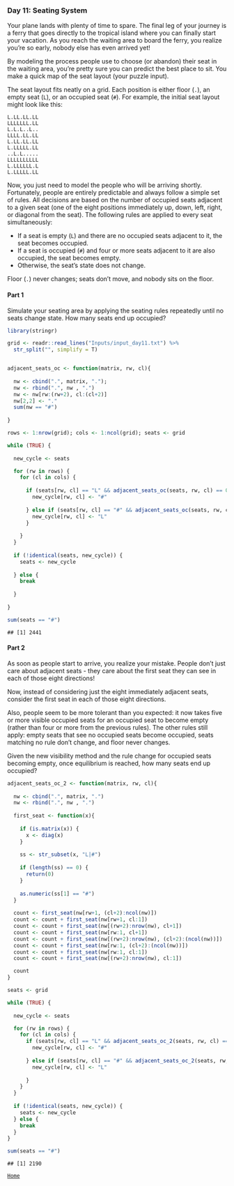 ### Day 11: Seating System

Your plane lands with plenty of time to spare. The final leg of your
journey is a ferry that goes directly to the tropical island where you
can finally start your vacation. As you reach the waiting area to board
the ferry, you realize you’re so early, nobody else has even arrived
yet!

By modeling the process people use to choose (or abandon) their seat in
the waiting area, you’re pretty sure you can predict the best place to
sit. You make a quick map of the seat layout (your puzzle input).

The seat layout fits neatly on a grid. Each position is either floor
(`.`), an empty seat (`L`), or an occupied seat (`#`). For example, the
initial seat layout might look like this:

    L.LL.LL.LL
    LLLLLLL.LL
    L.L.L..L..
    LLLL.LL.LL
    L.LL.LL.LL
    L.LLLLL.LL
    ..L.L.....
    LLLLLLLLLL
    L.LLLLLL.L
    L.LLLLL.LL

Now, you just need to model the people who will be arriving shortly.
Fortunately, people are entirely predictable and always follow a simple
set of rules. All decisions are based on the number of occupied seats
adjacent to a given seat (one of the eight positions immediately up,
down, left, right, or diagonal from the seat). The following rules are
applied to every seat simultaneously:

-   If a seat is empty (`L`) and there are no occupied seats adjacent to
    it, the seat becomes occupied.
-   If a seat is occupied (`#`) and four or more seats adjacent to it
    are also occupied, the seat becomes empty.
-   Otherwise, the seat’s state does not change.

Floor (`.`) never changes; seats don’t move, and nobody sits on the
floor.

#### Part 1

Simulate your seating area by applying the seating rules repeatedly
until no seats change state. How many seats end up occupied?

``` r
library(stringr)

grid <- readr::read_lines("Inputs/input_day11.txt") %>% 
  str_split("", simplify = T)


adjacent_seats_oc <- function(matrix, rw, cl){
  
  nw <- cbind(".", matrix, "."); 
  nw <- rbind(".", nw , ".")
  nw <- nw[rw:(rw+2), cl:(cl+2)]
  nw[2,2] <- "."
  sum(nw == "#")
  
}

rows <- 1:nrow(grid); cols <- 1:ncol(grid); seats <- grid

while (TRUE) {
  
  new_cycle <- seats

  for (rw in rows) {
    for (cl in cols) {
      
      if (seats[rw, cl] == "L" && adjacent_seats_oc(seats, rw, cl) == 0) {
        new_cycle[rw, cl] <- "#"
        
      } else if (seats[rw, cl] == "#" && adjacent_seats_oc(seats, rw, cl) >= 4) {
        new_cycle[rw, cl] <- "L"
      }
      
    }
  }
  
  if (!identical(seats, new_cycle)) {
    seats <- new_cycle
    
  } else {
    break
    
  }
  
}

sum(seats == "#")
```

    ## [1] 2441

#### Part 2

As soon as people start to arrive, you realize your mistake. People
don’t just care about adjacent seats - they care about the first seat
they can see in each of those eight directions!

Now, instead of considering just the eight immediately adjacent seats,
consider the first seat in each of those eight directions.

Also, people seem to be more tolerant than you expected: it now takes
five or more visible occupied seats for an occupied seat to become empty
(rather than four or more from the previous rules). The other rules
still apply: empty seats that see no occupied seats become occupied,
seats matching no rule don’t change, and floor never changes.

Given the new visibility method and the rule change for occupied seats
becoming empty, once equilibrium is reached, how many seats end up
occupied?

``` r
adjacent_seats_oc_2 <- function(matrix, rw, cl){
  
  nw <- cbind(".", matrix, ".") 
  nw <- rbind(".", nw , ".")
  
  first_seat <- function(x){
    
    if (is.matrix(x)) {
      x <- diag(x)
    }
    
    ss <- str_subset(x, "L|#")
    
    if (length(ss) == 0) {
      return(0)
    } 
    
    as.numeric(ss[1] == "#")
  }
  
  count <- first_seat(nw[rw+1, (cl+2):ncol(nw)])
  count <- count + first_seat(nw[rw+1, cl:1])
  count <- count + first_seat(nw[(rw+2):nrow(nw), cl+1])
  count <- count + first_seat(nw[rw:1, cl+1])
  count <- count + first_seat(nw[(rw+2):nrow(nw), (cl+2):(ncol(nw))])
  count <- count + first_seat(nw[rw:1, (cl+2):(ncol(nw))])
  count <- count + first_seat(nw[rw:1, cl:1])
  count <- count + first_seat(nw[(rw+2):nrow(nw), cl:1])

  count
}

seats <- grid

while (TRUE) {
  
  new_cycle <- seats

  for (rw in rows) {
    for (cl in cols) {
      if (seats[rw, cl] == "L" && adjacent_seats_oc_2(seats, rw, cl) == 0) {
        new_cycle[rw, cl] <- "#"
        
      } else if (seats[rw, cl] == "#" && adjacent_seats_oc_2(seats, rw, cl) >= 5) {
        new_cycle[rw, cl] <- "L"
        
      }
    }
  }
  
  if (!identical(seats, new_cycle)) {
    seats <- new_cycle
  } else {
    break
  }
}

sum(seats == "#")
```

    ## [1] 2190

[`Home`](https://github.com/mnaR99/AdventOfCode2020)
